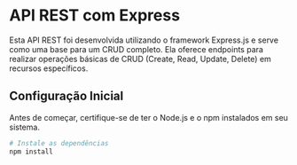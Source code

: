 # API REST com Express

Esta API REST foi desenvolvida utilizando o framework Express.js e serve como uma base para um CRUD completo. Ela oferece endpoints para realizar operações básicas de CRUD (Create, Read, Update, Delete) em recursos específicos.

## Configuração Inicial

Antes de começar, certifique-se de ter o Node.js e o npm instalados em seu sistema.

```bash
# Instale as dependências
npm install
